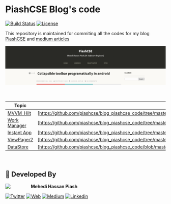 # PiashCSE Blog's code

[![Build Status](https://travis-ci.org/skydoves/TheMovies2.svg?branch=master)](https://travis-ci.org/piashcse/blog_piashcse_code)
<a href="https://github.com/piashcse"><img alt="License" src="https://img.shields.io/static/v1?label=GitHub&message=piashcse&color=C51162"/></a>

This repository is maintained for commiting all the codes for my blog [PiashCSE](http://piashcse.blogspot.com/) and [medium articles](https://medium.com/@piashcse) <br>

<div align="center">
  <img src="https://github.com/piashcse/blog_piashcse_code/blob/master/screenshots/Screenshot 2022-04-20 at 1.38.59 AM.png" />
</div>
</br> </br>


| Topic | Code |
| ----- | ------ |
| [MVVM_Hilt](https://github.com/piashcse/blog_piashcse_code/tree/master/MVVM_Hilt) | [https://github.com/piashcse/blog_piashcse_code/tree/master/MVVM_Hilt] |
| [Work Manager](https://github.com/piashcse/blog_piashcse_code/tree/master/WorkManager) | [https://github.com/piashcse/blog_piashcse_code/tree/master/WorkManager] |
| [Instant App](https://github.com/piashcse/blog_piashcse_code/tree/master/Instant_app_demo) | [https://github.com/piashcse/blog_piashcse_code/tree/master/Instant_app_demo] |
| [ViewPager2](https://github.com/piashcse/blog_piashcse_code/tree/master/ViewPager2WithRvAdapter) | [https://github.com/piashcse/blog_piashcse_code/tree/master/ViewPager2WithRvAdapter |
| [DataStore](https://github.com/piashcse/blog_piashcse_code/blob/master/MVVM_Hilt/app/src/main/java/com/piashcse/experiment/mvvm_hilt/datasource/DataSource.kt) | [https://github.com/piashcse/blog_piashcse_code/blob/master/MVVM_Hilt/app/src/main/java/com/piashcse/experiment/mvvm_hilt/datasource/DataSource.kt] |
</br>

## 👨 Developed By

<a href="https://twitter.com/piashcse" target="_blank">
  <img src="https://avatars.githubusercontent.com/piashcse" width="80" align="left">
</a>

**Mehedi Hassan Piash**

[![Twitter](https://img.shields.io/badge/-twitter-grey?logo=twitter)](https://twitter.com/piashcse)
[![Web](https://img.shields.io/badge/-web-grey?logo=appveyor)](https://piashcse.github.io/)
[![Medium](https://img.shields.io/badge/-medium-grey?logo=medium)](https://medium.com/@piashcse)
[![Linkedin](https://img.shields.io/badge/-linkedin-grey?logo=linkedin)](https://www.linkedin.com/in/piashcse/)
